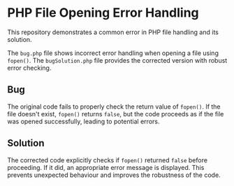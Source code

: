 # PHP File Opening Error Handling

This repository demonstrates a common error in PHP file handling and its solution.

The `bug.php` file shows incorrect error handling when opening a file using `fopen()`.  The `bugSolution.php` file provides the corrected version with robust error checking.

## Bug
The original code fails to properly check the return value of `fopen()`. If the file doesn't exist, `fopen()` returns `false`, but the code proceeds as if the file was opened successfully, leading to potential errors.

## Solution
The corrected code explicitly checks if `fopen()` returned `false` before proceeding. If it did, an appropriate error message is displayed. This prevents unexpected behaviour and improves the robustness of the code.